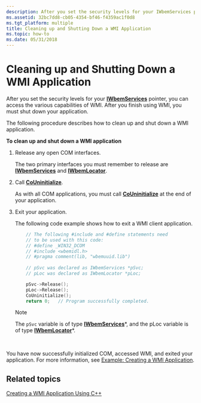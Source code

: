 ```yaml
---
description: After you set the security levels for your IWbemServices pointer, you can access the various capabilities of WMI. After you finish using WMI, you must shut down your application.
ms.assetid: 32bc7dd8-cb05-4354-bf46-f4359ac1f0d8
ms.tgt_platform: multiple
title: Cleaning up and Shutting Down a WMI Application
ms.topic: how-to
ms.date: 05/31/2018
---
```


# Cleaning up and Shutting Down a WMI Application

After you set the security levels for your [**IWbemServices**](/windows/desktop/api/WbemCli/nn-wbemcli-iwbemservices) pointer, you can access the various capabilities of WMI. After you finish using WMI, you must shut down your application.

The following procedure describes how to clean up and shut down a WMI application.

**To clean up and shut down a WMI application**

1.  Release any open COM interfaces.

    The two primary interfaces you must remember to release are [**IWbemServices**](/windows/desktop/api/WbemCli/nn-wbemcli-iwbemservices) and [**IWbemLocator**](/windows/desktop/api/Wbemcli/nn-wbemcli-iwbemlocator).

2.  Call [**CoUninitialize**](/windows/win32/api/combaseapi/nf-combaseapi-couninitialize).

    As with all COM applications, you must call [**CoUninitialize**](/windows/win32/api/combaseapi/nf-combaseapi-couninitialize) at the end of your application.

3.  Exit your application.

    The following code example shows how to exit a WMI client application.

    ```C++
        // The following #include and #define statements need
        // to be used with this code:
        // #define _WIN32_DCOM
        // #include <wbemidl.h>  
        // #pragma comment(lib, "wbemuuid.lib")
        
        // pSvc was declared as IWbemServices *pSvc;
        // pLoc was declared as IWbemLocator *pLoc;

        pSvc->Release();
        pLoc->Release();     
        CoUninitialize();
        return 0;   // Program successfully completed.
    ```

    

    > [!Note]  
    > The `pSvc` variable is of type [**IWbemServices**](/windows/desktop/api/WbemCli/nn-wbemcli-iwbemservices)\*, and the pLoc variable is of type [**IWbemLocator**](/windows/desktop/api/Wbemcli/nn-wbemcli-iwbemlocator)\*.

     

You have now successfully initialized COM, accessed WMI, and exited your application. For more information, see [Example: Creating a WMI Application](example-creating-a-wmi-application.md).

## Related topics

<dl> <dt>

[Creating a WMI Application Using C++](creating-a-wmi-application-using-c-.md)
</dt> </dl>

 

 

